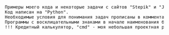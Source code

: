 <pre>
Примеры моего кода и некоторые задачи с сайтов "Stepik" и "JetBrains".
Код написан на "Python".
Необходимые условия для понимания задач прописаны в комментариях. 
Программы с восклицательными знаками в начале наименования более сложные и интересные.
!!! Кредитный калькулятор, "cmd" - моя небольшая проектная работа.
</pre>
